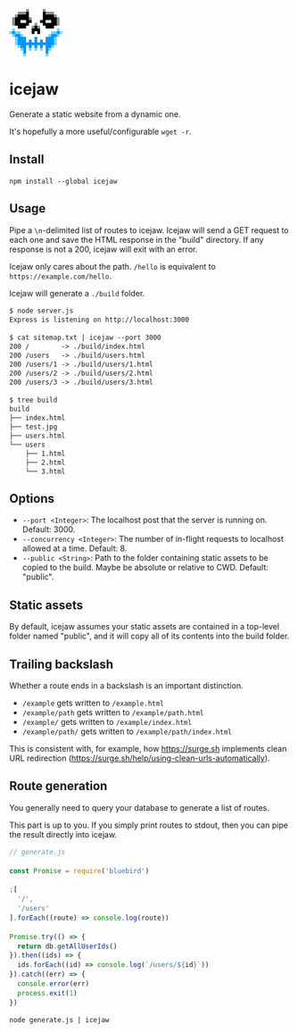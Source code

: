
![skull](skull.png)

# icejaw

Generate a static website from a dynamic one.

It's hopefully a more useful/configurable `wget -r`.

## Install

    npm install --global icejaw

## Usage

Pipe a `\n`-delimited list of routes to icejaw. Icejaw will send a GET
request to each one and save the HTML response in the "build" directory.
If any response is not a 200, icejaw will exit with an error.

Icejaw only cares about the path. `/hello` is equivalent to
`https://example.com/hello`.

Icejaw will generate a `./build` folder.

    $ node server.js
    Express is listening on http://localhost:3000

    $ cat sitemap.txt | icejaw --port 3000
    200 /        -> ./build/index.html
    200 /users   -> ./build/users.html
    200 /users/1 -> ./build/users/1.html
    200 /users/2 -> ./build/users/2.html
    200 /users/3 -> ./build/users/3.html

    $ tree build
    build
    ├── index.html
    ├── test.jpg
    ├── users.html
    └── users
        ├── 1.html
        ├── 2.html
        └── 3.html

## Options

- `--port <Integer>`: The localhost post that the server is running on. Default: 3000.
- `--concurrency <Integer>`: The number of in-flight requests to localhost allowed at a time. Default: 8.
- `--public <String>`: Path to the folder containing static assets to be copied to the build. Maybe be absolute or relative to CWD. Default: "public".

## Static assets

By default, icejaw assumes your static assets are contained in a top-level
folder named "public", and it will copy all of its contents into the build folder.

## Trailing backslash

Whether a route ends in a backslash is an important distinction.

- `/example` gets written to `/example.html`
- `/example/path` gets written to `/example/path.html`
- `/example/` gets written to `/example/index.html`
- `/example/path/` gets written to `/example/path/index.html`

This is consistent with, for example, how <https://surge.sh> implements
clean URL redirection (https://surge.sh/help/using-clean-urls-automatically).

## Route generation

You generally need to query your database to generate a list of routes.

This part is up to you. If you simply print routes to stdout, then you can
pipe the result directly into icejaw.

``` javascript
// generate.js

const Promise = require('bluebird')

;[
  '/',
  '/users'
].forEach((route) => console.log(route))

Promise.try(() => {
  return db.getAllUserIds()
}).then((ids) => {
  ids.forEach((id) => console.log(`/users/${id}`))
}).catch((err) => {
  console.error(err)
  process.exit(1)
})

```

    node generate.js | icejaw
